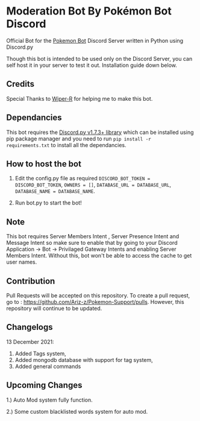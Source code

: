 # Moderation Bot By Pokémon Bot Discord

Official Bot for the [Pokemon Bot](https://pokemonbot.com) Discord Server written in Python using Discord.py

Though this bot is intended to be used only on the Discord Server, you can self host it in your server to test it out. Installation guide down below.

## Credits

Special Thanks to [Wiper-R](https://github.com/Wiper-R) for helping me to make this bot.

## Dependancies

This bot requires the [Discord.py v1.7.3+ library](https://discordpy.readthedocs.io/) which can be installed using pip package manager and you need to run `pip install -r requirements.txt` to install all the dependancies.

## How to host the bot

1. Edit the config.py file as required `DISCORD_BOT_TOKEN = DISCORD_BOT_TOKEN`, `OWNERS = []`, `DATABASE_URL = DATABASE_URL`, `DATABASE_NAME = DATABASE_NAME`.

2. Run bot.py to start the bot!

## Note

This bot requires Server Members Intent , Server Presence Intent and Message Intent so make sure to enable that by going to your Discord Application -> Bot -> Privilaged Gateway Intents and enabling Server Members Intent. Without this, bot won't be able to access the cache to get user names.

## Contribution

Pull Requests will be accepted on this repository. To create a pull request, go to : https://github.com/Ariz-z/Pokemon-Support/pulls. However, this repository will continue to be updated.

## Changelogs

13 December 2021:
  1. Added Tags system,
  2. Added mongodb database with support for tag system,
  3. Added general commands

## Upcoming Changes

1.) Auto Mod system fully function.

2.) Some custom blacklisted words system for auto mod.

